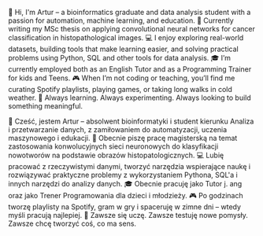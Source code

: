 👋 Hi, I'm Artur – a bioinformatics graduate and data analysis student with a passion for automation, machine learning, and education.
🧠 Currently writing my MSc thesis on applying convolutional neural networks for cancer classification in histopathological images.
💻 I enjoy exploring real-world datasets, building tools that make learning easier, and solving practical problems using Python, SQL and other tools for data analysis.
🎓 I’m currently employed both as an English Tutor and as a Programming Trainer for kids and Teens.
🎮 When I’m not coding or teaching, you’ll find me curating Spotify playlists, playing games, or taking long walks in cold weather.
📌 Always learning. Always experimenting. Always looking to build something meaningful.

👋 Cześć, jestem Artur – absolwent bioinformatyki i student kierunku Analiza i przetwarzanie danych, z zamiłowaniem do automatyzacji, uczenia maszynowego i edukacji.
🧠 Obecnie piszę pracę magisterską na temat zastosowania konwolucyjnych sieci neuronowych do klasyfikacji nowotworów na podstawie obrazów histopatologicznych.
💻 Lubię pracować z rzeczywistymi danymi, tworzyć narzędzia wspierające naukę i rozwiązywać praktyczne problemy z wykorzystaniem Pythona, SQL'a i innych narzędzi do analizy danych.
🎓 Obecnie pracuję jako Tutor j. ang oraz jako Trener Programowania dla dzieci i młodzieży.
🎮 Po godzinach tworzę playlisty na Spotify, gram w gry i spaceruję w zimne dni – wtedy myśli pracują najlepiej.
📌 Zawsze się uczę. Zawsze testuję nowe pomysły. Zawsze chcę tworzyć coś, co ma sens.
